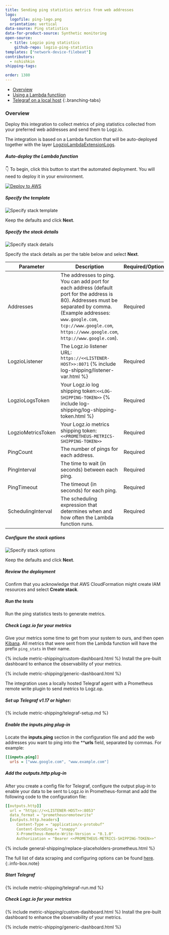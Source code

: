 ```yaml
---
title: Sending ping statistics metrics from web addresses
logo:
  logofile: ping-logo.png
  orientation: vertical
data-source: Ping statistics
data-for-product-source: Synthetic monitoring
open-source:
  - title: Logzio ping statistics
    github-repo: logzio-ping-statistics
templates: ["network-device-filebeat"]
contributors:
  - nshishkin
shipping-tags:

order: 1380
---
```


<!-- tabContainer:start -->
<div class="branching-container">

* [Overview](#overview)
* [Using a Lambda functiion](#lambda)
* [Telegraf on a local host](#local)
{:.branching-tabs}

<!-- tab:start -->
<div id="overview">

### Overview

Deploy this integration to collect metrics of ping statistics collected from your preferred web addresses and send them to Logz.io.


</div>

<!-- tab:end -->

<!-- tab:start -->
<div id="lambda">


The integration is based on a Lambda function that will be auto-deployed together with the layer [LogzioLambdaExtensionLogs](https://github.com/logzio/logzio-lambda-extensions/tree/main/logzio-lambda-extensions-logs). 


<!-- logzio-inject:install:grafana:dashboards ids=["1rNO8llFw8Cm9N8U3M3vCQ"] --> 


<div class="tasklist">

##### Auto-deploy the Lambda function

👇 To begin, click this button to start the automated deployment. You will need to deploy it in your environment.

[![Deploy to AWS](https://dytvr9ot2sszz.cloudfront.net/logz-docs/lights/LightS-button.png)](https://console.aws.amazon.com/cloudformation/home?region=us-east-1#/stacks/create/template?templateURL=https://logzio-aws-integrations-us-east-1.s3.amazonaws.com/ping-statistics-auto-deployment/auto-deployment.yaml&stackName=logzio-ping-statistics-auto-deployment)


##### Specify the template

![Specify stack template](https://dytvr9ot2sszz.cloudfront.net/logz-docs/ping_statistics/Template.png)

Keep the defaults and click **Next**.


##### Specify the stack details

![Specify stack details](https://dytvr9ot2sszz.cloudfront.net/logz-docs/ping_statistics/Stack_details1.png)

Specify the stack details as per the table below and select **Next**.


| Parameter | Description | Required/Optional | Default |
| --- | --- | --- | --- |
| Addresses | The addresses to ping. You can add port for each address (default port for the address is 80). Addresses must be separated by comma. (Example addresses: `www.google.com`, `tcp://www.google.com`, `https://www.google.com`, `http://www.google.com`). | Required | - |
| LogzioListener | The Logz.io listener URL: `https://<<LISTENER-HOST>>:8071` {% include log-shipping/listener-var.html %} | Required | `https://listener.logz.io` |
| LogzioLogsToken | Your Logz.io log shipping token:`<<LOG-SHIPPING-TOKEN>>` {% include log-shipping/log-shipping-token.html %} | Required | - |
| LogzioMetricsToken | Your Logz.io metrics shipping token:`<<PROMETHEUS-METRICS-SHIPPING-TOKEN>>` | Required | - |
| PingCount | The number of pings for each address. | Required | `3` |
| PingInterval | The time to wait (in seconds) between each ping. | Required | `1 (second)` |
| PingTimeout | The timeout (in seconds) for each ping. | Required | `10 (seconds)` |
| SchedulingInterval | The scheduling expression that determines when and how often the Lambda function runs. | Required | `rate(30 minutes)` |


##### Configure the stack options

![Specify stack options](https://dytvr9ot2sszz.cloudfront.net/logz-docs/ping_statistics/Stack_option.png)

Keep the defaults and click **Next**.

##### Review the deployment

Confirm that you acknowledge that AWS CloudFormation might create IAM resources and select **Create stack**.


##### Run the tests

Run the ping statistics tests to generate metrics.


##### Check Logz.io for your metrics

Give your metrics some time to get from your system to ours, and then open [Kibana](https://app.logz.io/#/dashboard/kibana). All metrics that were sent from the Lambda function will have the prefix `ping_stats` in their name.

{% include metric-shipping/custom-dashboard.html %} Install the pre-built dashboard to enhance the observability of your metrics.

<!-- logzio-inject:install:grafana:dashboards ids=["1rNO8llFw8Cm9N8U3M3vCQ"] --> 

{% include metric-shipping/generic-dashboard.html %} 


</div>
</div>
  
<!-- tab:end -->

<!-- tab:start -->
<div id="local">

The integration uses a locally hosted Telegraf agent with a Prometheus remote write plugin to send metrics to Logz.op.


<!-- logzio-inject:install:grafana:dashboards ids=["1rNO8llFw8Cm9N8U3M3vCQ"] --> 

<div class="tasklist">

##### Set up Telegraf v1.17 or higher:

{% include metric-shipping/telegraf-setup.md %}

##### Enable the inputs.ping plug-in

Locate the **inputs.ping** section in the configuration file and add the web addresses you want to ping into the ****urls** field, separated by commas. For example:

``` ini
[[inputs.ping]]
  urls = ["www.google.com", "www.example.com"]
```

##### Add the outputs.http plug-in

After you create a config file for Telegraf, configure the output plug-in to enable your data to be sent to Logz.io in Prometheus-format and add the following code to the configuration file:


``` yaml
[[outputs.http]]
  url = "https://<<LISTENER-HOST>>:8053"
  data_format = "prometheusremotewrite"
  [outputs.http.headers]
     Content-Type = "application/x-protobuf"
     Content-Encoding = "snappy"
     X-Prometheus-Remote-Write-Version = "0.1.0"
     Authorization = "Bearer <<PROMETHEUS-METRICS-SHIPPING-TOKEN>>"
``` 

{% include general-shipping/replace-placeholders-prometheus.html %}

<!-- info-box-start:info -->
The full list of data scraping and configuring options can be found [here](https://docs.influxdata.com/telegraf/v1.18/plugins/).
{:.info-box.note}
<!-- info-box-end -->

##### Start Telegraf

{% include metric-shipping/telegraf-run.md %}  


##### Check Logz.io for your metrics

{% include metric-shipping/custom-dashboard.html %} Install the pre-built dashboard to enhance the observability of your metrics.

<!-- logzio-inject:install:grafana:dashboards ids=["32X5zm8qW7ByLlp1YPFkrJ"] --> 

{% include metric-shipping/generic-dashboard.html %} 

</div>

</div>
<!-- tab:end -->

</div>
<!-- tabContainer:end -->
